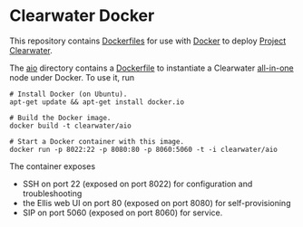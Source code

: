 # Clearwater Docker

This repository contains [Dockerfiles](https://docs.docker.com/reference/builder/) for use with [Docker](https://www.docker.com/) to deploy [Project Clearwater](http://www.projectclearwater.org).

The [aio](aio) directory contains a [Dockerfile](aio/Dockerfile) to instantiate a Clearwater [all-in-one](http://clearwater.readthedocs.org/en/latest/All_in_one_Images/) node under Docker.  To use it, run

    # Install Docker (on Ubuntu).
    apt-get update && apt-get install docker.io

    # Build the Docker image.
    docker build -t clearwater/aio

    # Start a Docker container with this image.
    docker run -p 8022:22 -p 8080:80 -p 8060:5060 -t -i clearwater/aio

The container exposes

-   SSH on port 22 (exposed on port 8022) for configuration and troubleshooting
-   the Ellis web UI on port 80 (exposed on port 8080) for self-provisioning
-   SIP on port 5060 (exposed on port 8060) for service.
